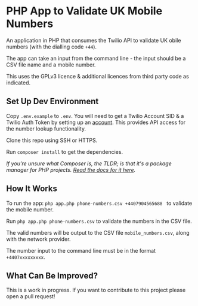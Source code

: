 # PHP App to Validate UK Mobile Numbers

An application in PHP that consumes the Twilio API to validate UK obile numbers (with the dialling code `+44`).

The app can take an input from the command line - the input should be a CSV file name and a mobile number.

This uses the GPLv3 licence & additional licences from third party code as indicated. 

## Set Up Dev Environment

Copy `.env.example` to `.env`. You will need to get a Twilio Account SID & a Twilio Auth Token by setting up an [account](https://www.twilio.com). This provides API access for the number lookup functionality.

Clone this repo using SSH or HTTPS.

Run `composer install` to get the dependencies.

*If you're unsure what Composer is, the TLDR; is that it's a package manager for PHP projects. [Read the docs for it here](https://getcomposer.org/doc/01-basic-usage.md).*

## How It Works

To run the app: `php app.php phone-numbers.csv +4407904565688 ` to validate the mobile number.

Run `php app.php phone-numbers.csv` to validate the numbers in the CSV file.

The valid numbers will be output to the CSV file `mobile_numbers.csv`, along with the network provider.

The number input to the command line must be in the format `+4407xxxxxxxxx`.

## What Can Be Improved?

This is a work in progress. If you want to contribute to this project please open a pull request!

